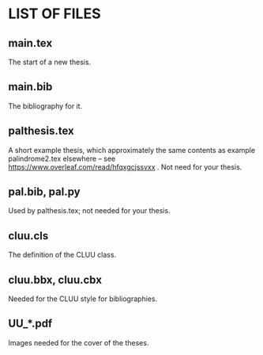 # LIST OF FILES

## main.tex
The start of a new thesis.

## main.bib
The bibliography for it.

## palthesis.tex
A short example thesis, which approximately the same contents as example palindrome2.tex elsewhere – see https://www.overleaf.com/read/hfqxgcjssvxx .
Not need for your thesis.

## pal.bib, pal.py
Used by palthesis.tex; not needed for your thesis.

## cluu.cls
The definition of the CLUU class.

## cluu.bbx, cluu.cbx
Needed for the CLUU style for bibliographies.

## UU_*.pdf
Images needed for the cover of the theses.

